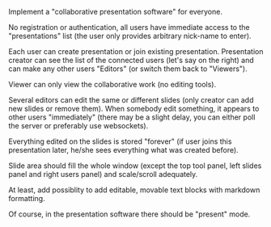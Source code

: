 Implement a "collaborative presentation software" for everyone. 

No registration or authentication, all users have immediate access to the "presentations" list (the user only provides arbitrary nick-name to enter).

Each user can create presentation or join existing presentation. Presentation creator can see the list of the connected users (let's say on the right) and can make any other users "Editors" (or switch them back to "Viewers").

Viewer can only view the collaborative work (no editing tools).

Several editors can edit the same or different slides 
(only creator can add new slides or remove them). When somebody edit something, it appears to other users "immediately" (there may be a slight delay, you can either poll the server or preferably use websockets). 

Everything edited on the slides is stored "forever" (if user joins this presentation later, he/she sees everything what was created before).

Slide area should fill the whole window (except the top tool panel, left slides panel and right users panel) and scale/scroll adequately.

At least, add possiblity to add editable, movable text blocks with markdown formatting.

Of course, in the presentation software there should be "present" mode.
 
